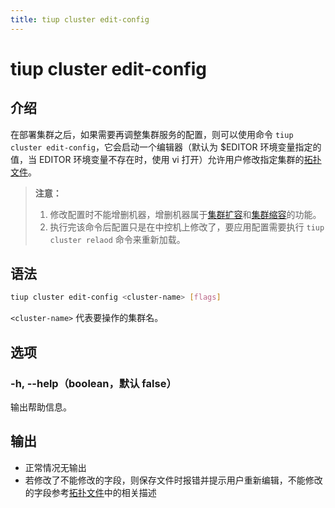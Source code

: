 ```yaml
---
title: tiup cluster edit-config
---
```


# tiup cluster edit-config

## 介绍

在部署集群之后，如果需要再调整集群服务的配置，则可以使用命令 `tiup cluster edit-config`，它会启动一个编辑器（默认为 $EDITOR 环境变量指定的值，当 EDITOR 环境变量不存在时，使用 vi 打开）允许用户修改指定集群的[拓扑文件](/tiup/tiup-cluster-topology-reference.md)。

> **注意：**
> 
> 1. 修改配置时不能增删机器，增删机器属于[集群扩容](/tiup/tiup-component-cluster-scale-out.md)和[集群缩容](/tiup/tiup-component-cluster-scale-in.md)的功能。
> 2. 执行完该命令后配置只是在中控机上修改了，要应用配置需要执行 `tiup cluster relaod` 命令来重新加载。

## 语法

```sh
tiup cluster edit-config <cluster-name> [flags]
```

`<cluster-name>` 代表要操作的集群名。

## 选项

### -h, --help（boolean，默认 false）

输出帮助信息。

## 输出

- 正常情况无输出
- 若修改了不能修改的字段，则保存文件时报错并提示用户重新编辑，不能修改的字段参考[拓扑文件](/tiup/tiup-cluster-topology-reference.md)中的相关描述